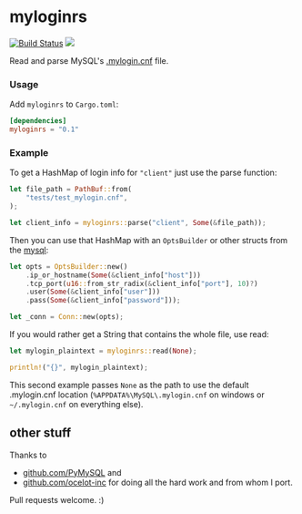 # myloginrs
[![Build Status](https://travis-ci.com/rjcortese/myloginrs.svg?branch=master)](https://travis-ci.com/rjcortese/myloginrs)
[![](http://meritbadge.herokuapp.com/myloginrs)](https://crates.io/crates/myloginrs)

Read and parse MySQL's
[.mylogin.cnf](https://dev.mysql.com/doc/refman/5.7/en/mysql-config-editor.html)
file.

### Usage

Add `myloginrs` to `Cargo.toml`:

```toml
[dependencies]
myloginrs = "0.1"
```

### Example

To get a HashMap of login info for `"client"` just use the parse function:

```rust
let file_path = PathBuf::from(
    "tests/test_mylogin.cnf",
);

let client_info = myloginrs::parse("client", Some(&file_path));
```

Then you can use that HashMap with an `OptsBuilder` or other structs
from the [mysql](https://crates.io/crates/mysql):

```rust
let opts = OptsBuilder::new()
    .ip_or_hostname(Some(&client_info["host"]))
    .tcp_port(u16::from_str_radix(&client_info["port"], 10)?)
    .user(Some(&client_info["user"]))
    .pass(Some(&client_info["password"]));

let _conn = Conn::new(opts);
```

If you would rather get a String that contains the whole file,
use read:

```rust
let mylogin_plaintext = myloginrs::read(None);

println!("{}", mylogin_plaintext);
```

This second example passes `None` as the path to use the
default .mylogin.cnf location (`%APPDATA%\MySQL\.mylogin.cnf` on windows or 
`~/.mylogin.cnf` on everything else).

## other stuff
Thanks to
 * [github.com/PyMySQL](https://github.com/PyMySQL/myloginpath)
and
 * [github.com/ocelot-inc](https://github.com/ocelot-inc/ocelotgui/blob/master/readmylogin.c)
for doing all the hard work and from whom I port.

Pull requests welcome. :)
